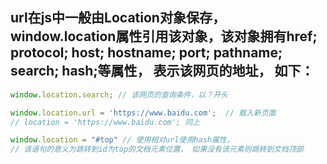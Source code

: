 ## url在js中一般由Location对象保存，window.location属性引用该对象，该对象拥有href; protocol; host; hostname; port; pathname; search; hash;等属性， 表示该网页的地址， 如下：
```javascript
window.location.search; // 该网页的查询条件，以？开头

window.location.url = 'https://www.baidu.com';	// 载入新页面
// location = 'https://www.baidu.com'; 同上 

window.location = "#top" // 使用相对url使用hash属性，
// 该语句的意义为跳转到id为top的文档元素位置， 如果没有该元素则跳转到文档顶部
```
